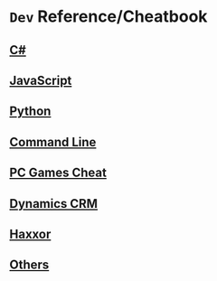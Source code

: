 
**`Dev` Reference/Cheatbook**
===

## [**C#**](https://devcheat.github.io/cs/)
## [**JavaScript**](https://devcheat.github.io/js/)
## [**Python**](https://devcheat.github.io/py/)
## [**Command Line**](https://devcheat.github.io/cli/)
## [**PC Games Cheat**](https://devcheat.github.io/pcgames/)
## [**Dynamics CRM**](https://devcheat.github.io/crm/)
## [**Haxxor**](https://devcheat.github.io/haxxor/)
## [**Others**](https://devcheat.github.io/others/)
